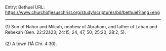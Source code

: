 Entry: Bethuel
URL: https://www.churchofjesuschrist.org/study/scriptures/bd/bethuel?lang=eng

---

(1) Son of Nahor and Milcah, nephew of Abraham, and father of Laban and Rebekah (Gen. 22:22â23; 24:15, 24, 47, 50; 25:20; 28:2, 5).

(2) A town (1Â Chr. 4:30).
